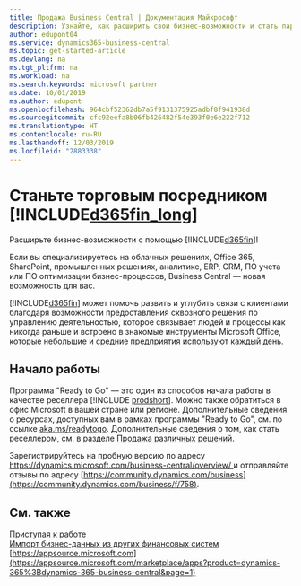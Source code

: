```yaml
---
title: Продажа Business Central | Документация Майкрософт
description: Узнайте, как расширить свои бизнес-возможности и стать партнером Майкрософт и реселлером Business Central.
author: edupont04
ms.service: dynamics365-business-central
ms.topic: get-started-article
ms.devlang: na
ms.tgt_pltfrm: na
ms.workload: na
ms.search.keywords: microsoft partner
ms.date: 10/01/2019
ms.author: edupont
ms.openlocfilehash: 964cbf52362db7a5f9131375925adbf8f941938d
ms.sourcegitcommit: cfc92eefa8b06fb426482f54e393f0e6e222f712
ms.translationtype: HT
ms.contentlocale: ru-RU
ms.lasthandoff: 12/03/2019
ms.locfileid: "2883338"
---
```

# <a name="become-a-reseller-of-included365fin_longincludesd365fin_long_mdmd"></a>Станьте торговым посредником [!INCLUDE[d365fin_long](includes/d365fin_long_md.md)]
Расширьте бизнес-возможности с помощью [!INCLUDE[d365fin](includes/d365fin_md.md)]!  

Если вы специализируетесь на облачных решениях, Office 365, SharePoint, промышленных решениях, аналитике, ERP, CRM, ПО учета или ПО оптимизации бизнес-процессов, Business Central — новая возможность для вас.   

[!INCLUDE[d365fin](includes/d365fin_md.md)] может помочь развить и углубить связи с клиентами благодаря возможности предоставления сквозного решения по управлению деятельностью, которое связывает людей и процессы как никогда раньше и встроено в знакомые инструменты Microsoft Office, которые небольшие и средние предприятия используют каждый день.  

## <a name="get-started"></a>Начало работы

Программа "Ready to Go" — это один из способов начала работы в качестве реселлера [!INCLUDE [prodshort](includes/prodshort.md)]. Можно также обратиться в офис Microsoft в вашей стране или регионе. Дополнительные сведения о ресурсах, доступных вам в рамках программы "Ready to Go", см. по ссылке [aka.ms/readytogo](https://aka.ms/readytogo). Дополнительные сведения о том, как стать реселлером, см. в разделе [Продажа различных решений](/dynamics365/business-central/dev-itpro/developer/readiness/readiness-reseller).  

Зарегистрируйтесь на пробную версию по адресу [https://dynamics.microsoft.com/business-central/overview/ ](https://dynamics.microsoft.com/business-central/overview/
) и отправляйте отзывы по адресу [https://community.dynamics.com/business](https://community.dynamics.com/business/f/758).  

## <a name="see-also"></a>См. также

[Приступая к работе](product-get-started.md)  
[Импорт бизнес-данных из других финансовых систем](across-import-data-configuration-packages.md)  
[https://appsource.microsoft.com](https://appsource.microsoft.com/marketplace/apps?product=dynamics-365%3Bdynamics-365-business-central&page=1)  
